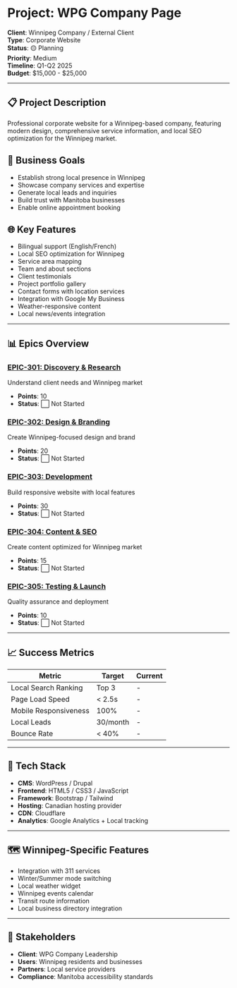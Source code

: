# Project: WPG Company Page

**Client**: Winnipeg Company / External Client  
**Type**: Corporate Website  
**Status**: 🟡 Planning  
**Priority**: Medium  
**Timeline**: Q1-Q2 2025  
**Budget**: $15,000 - $25,000  

---

## 📋 Project Description

Professional corporate website for a Winnipeg-based company, featuring modern design, comprehensive service information, and local SEO optimization for the Winnipeg market.

## 🎯 Business Goals

- Establish strong local presence in Winnipeg
- Showcase company services and expertise
- Generate local leads and inquiries
- Build trust with Manitoba businesses
- Enable online appointment booking

## 🌐 Key Features

- Bilingual support (English/French)
- Local SEO optimization for Winnipeg
- Service area mapping
- Team and about sections
- Client testimonials
- Project portfolio gallery
- Contact forms with location services
- Integration with Google My Business
- Weather-responsive content
- Local news/events integration

---

## 📊 Epics Overview

### [EPIC-301: Discovery & Research](Epics/EPIC-301-Discovery.md)
Understand client needs and Winnipeg market
- **Points**: 10
- **Status**: ⬜ Not Started

### [EPIC-302: Design & Branding](Epics/EPIC-302-Design.md)
Create Winnipeg-focused design and brand
- **Points**: 20
- **Status**: ⬜ Not Started

### [EPIC-303: Development](Epics/EPIC-303-Development.md)
Build responsive website with local features
- **Points**: 30
- **Status**: ⬜ Not Started

### [EPIC-304: Content & SEO](Epics/EPIC-304-Content-SEO.md)
Create content optimized for Winnipeg market
- **Points**: 15
- **Status**: ⬜ Not Started

### [EPIC-305: Testing & Launch](Epics/EPIC-305-Testing.md)
Quality assurance and deployment
- **Points**: 10
- **Status**: ⬜ Not Started

---

## 📈 Success Metrics

| Metric | Target | Current |
|--------|--------|---------|
| Local Search Ranking | Top 3 | - |
| Page Load Speed | < 2.5s | - |
| Mobile Responsiveness | 100% | - |
| Local Leads | 30/month | - |
| Bounce Rate | < 40% | - |

---

## 🔧 Tech Stack

- **CMS**: WordPress / Drupal
- **Frontend**: HTML5 / CSS3 / JavaScript
- **Framework**: Bootstrap / Tailwind
- **Hosting**: Canadian hosting provider
- **CDN**: Cloudflare
- **Analytics**: Google Analytics + Local tracking

---

## 🗺️ Winnipeg-Specific Features

- Integration with 311 services
- Winter/Summer mode switching
- Local weather widget
- Winnipeg events calendar
- Transit route information
- Local business directory integration

---

## 👥 Stakeholders

- **Client**: WPG Company Leadership
- **Users**: Winnipeg residents and businesses
- **Partners**: Local service providers
- **Compliance**: Manitoba accessibility standards